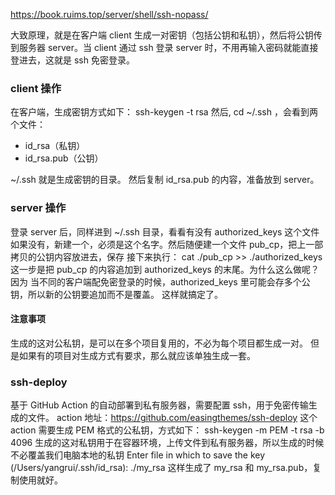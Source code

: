 https://book.ruims.top/server/shell/ssh-nopass/

大致原理，就是在客户端 client 生成一对密钥（包括公钥和私钥），然后将公钥传到服务器 server。当 client 通过 ssh 登录 server 时，不用再输入密码就能直接登进去，这就是 ssh 免密登录。

### client 操作
在客户端，生成密钥方式如下：
ssh-keygen -t rsa 
然后, cd ~/.ssh ，会看到两个文件：

- id_rsa（私钥）
- id_rsa.pub（公钥）

~/.ssh 就是生成密钥的目录。
然后复制 id_rsa.pub 的内容，准备放到 server。
### server 操作
登录 server 后，同样进到 ~/.ssh 目录，看看有没有 authorized_keys 这个文件
如果没有，新建一个，必须是这个名字。然后随便建一个文件 pub_cp，把上一部拷贝的公钥内容放进去，保存
接下来执行：
cat ./pub_cp >> ./authorized_keys 
这一步是把 pub_cp 的内容追加到 authorized_keys 的末尾。为什么这么做呢？因为 当不同的客户端配免密登录的时候，authorized_keys 里可能会存多个公钥，所以新的公钥要追加而不是覆盖。
这样就搞定了。
#### 注意事项
生成的这对公私钥，是可以在多个项目复用的，不必为每个项目都生成一对。
但是如果有的项目对生成方式有要求，那么就应该单独生成一套。
### ssh-deploy
基于 GitHub Action 的自动部署到私有服务器，需要配置 ssh，用于免密传输生成的文件。
action 地址：https://github.com/easingthemes/ssh-deploy
这个 action 需要生成 PEM 格式的公私钥，方式如下：
ssh-keygen -m PEM -t rsa -b 4096 
生成的这对私钥用于在容器环境，上传文件到私有服务器，所以生成的时候不必覆盖我们电脑本地的私钥
Enter file in which to save the key (/Users/yangrui/.ssh/id_rsa): ./my_rsa 
这样生成了 my_rsa 和 my_rsa.pub，复制使用就好。

